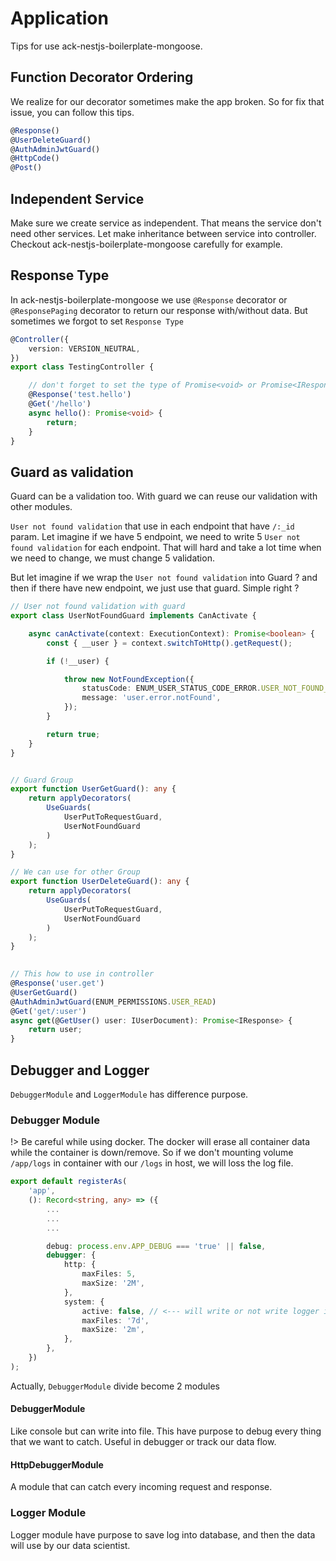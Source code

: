 # Application

Tips for use ack-nestjs-boilerplate-mongoose.

## Function Decorator Ordering

We realize for our decorator sometimes make the app broken. So for fix that issue, you can follow this tips.

```typescript
@Response()
@UserDeleteGuard()
@AuthAdminJwtGuard()
@HttpCode()
@Post()
```

## Independent Service

Make sure we create service as independent. That means the service don't need other services. Let make inheritance between service into controller. Checkout ack-nestjs-boilerplate-mongoose carefully for example.

## Response Type

In ack-nestjs-boilerplate-mongoose we use `@Response` decorator or `@ResponsePaging` decorator to return our response with/without data. But sometimes we forgot to set `Response Type`

```typescript
@Controller({
    version: VERSION_NEUTRAL,
})
export class TestingController {

    // don't forget to set the type of Promise<void> or Promise<IResponse>
    @Response('test.hello')
    @Get('/hello')
    async hello(): Promise<void> { 
        return;
    }
}

```

## Guard as validation

Guard can be a validation too. With guard we can reuse our validation with other modules.

`User not found validation` that use in each endpoint that have `/:_id` param. Let imagine if we have 5 endpoint, we need to write 5 `User not found validation` for each endpoint. That will hard and take a lot time when we need to change, we must change 5 validation.

But let imagine if we wrap the `User not found validation` into Guard ? and then if there have new endpoint, we just use that guard. Simple right ?

```typescript
// User not found validation with guard
export class UserNotFoundGuard implements CanActivate {

    async canActivate(context: ExecutionContext): Promise<boolean> {
        const { __user } = context.switchToHttp().getRequest();

        if (!__user) {

            throw new NotFoundException({
                statusCode: ENUM_USER_STATUS_CODE_ERROR.USER_NOT_FOUND_ERROR,
                message: 'user.error.notFound',
            });
        }

        return true;
    }
}


// Guard Group
export function UserGetGuard(): any {
    return applyDecorators(
        UseGuards(
            UserPutToRequestGuard, 
            UserNotFoundGuard
        )
    );
}

// We can use for other Group
export function UserDeleteGuard(): any {
    return applyDecorators(
        UseGuards(
            UserPutToRequestGuard, 
            UserNotFoundGuard
        )
    );
}

  
// This how to use in controller  
@Response('user.get')
@UserGetGuard()
@AuthAdminJwtGuard(ENUM_PERMISSIONS.USER_READ)
@Get('get/:user')
async get(@GetUser() user: IUserDocument): Promise<IResponse> {
    return user;
}
```

## Debugger and Logger

`DebuggerModule` and `LoggerModule` has difference purpose.

### Debugger Module

!> Be careful while using docker. The docker will erase all container data while the container is down/remove. So if we don't mounting volume `/app/logs` in container with our `/logs` in host, we will loss the log file.

```typescript
export default registerAs(
    'app',
    (): Record<string, any> => ({
        ...
        ...
        ...

        debug: process.env.APP_DEBUG === 'true' || false,
        debugger: {
            http: {
                maxFiles: 5,
                maxSize: '2M',
            },
            system: {
                active: false, // <--- will write or not write logger into file
                maxFiles: '7d',
                maxSize: '2m',
            },
        },
    })
);
```

Actually, `DebuggerModule` divide become 2 modules

#### DebuggerModule

Like console but can write into file. This have purpose to debug every thing that we want to catch. Useful in debugger or track our data flow.

#### HttpDebuggerModule

A module that can catch every incoming request and response.

### Logger Module

Logger module have purpose to save log into database, and then the data will use by our data scientist.
